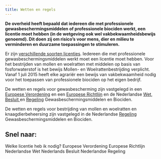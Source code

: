 ```yaml
---
title: Wetten en regels
---
```


**De overheid heeft bepaald dat iedereen die met professionele gewasbeschermingsmiddelen of professionele biociden werkt, een licentie moet hebben (in de wetgeving ook wel vakbekwaamheidsbewijs genoemd). Dit doen zij om risico’s voor mens, dier en milieu te verminderen en duurzame toepassingen te stimuleren.**

Er zijn [verschillende soorten licenties](/licenties/welke-licenties-zijn-er). Iedereen die met professionele gewasbeschermingsmiddelen werkt moet een licentie moet hebben. Voor het bestrijden van mollen en woelratten met middelen op basis van fosforwaterstof is het bewijs Mollen- en Woelrattenbestrijding verplicht. Vanaf 1 juli 2015 heeft elke agrariër een bewijs van vakbekwaamheid nodig voor het toepassen van professionele biociden op het eigen bedrijf.

De wetten en regels voor gewasbescherming zijn vastgelegd in een [Europese Verordening](https://eur-lex.europa.eu/legal-content/NL/TXT/HTML/?uri=CELEX:32009R1107&from=NL) en een [Europese Richtlijn](https://eur-lex.europa.eu/legal-content/NL/TXT/?uri=CELEX:32009L0128) en de Nederlandse [Wet](https://wetten.overheid.nl/BWBR0021670/2020-01-01), [Besluit ](https://wetten.overheid.nl/BWBR0022530/2018-07-01)en [Regeling](https://wetten.overheid.nl/BWBR0022545/2020-01-01) Gewasbeschermingsmiddelen en Biociden.

De wetten en regels voor bestrijding van mollen en woelratten en knaagdierbeheersing zijn vastgelegd in de Nederlandse [Regeling](https://wetten.overheid.nl/BWBR0022545/2020-01-01) Gewasbeschermingsmiddelen en Biociden.

## Snel naar:

<LinkButtonContainer>
<LinkButton to="/licenties/welke-licentie-heb-ik-nodig">Welke licentie heb ik nodig?</LinkButton>
<LinkButton to="https://eur-lex.europa.eu/legal-content/NL/TXT/HTML/?uri=CELEX:32009R1107&from=NL">Europese Verordening</LinkButton>
<LinkButton to="https://eur-lex.europa.eu/legal-content/NL/TXT/?uri=CELEX:32009L0128">Europese Richtlijn</LinkButton>
<LinkButton to="https://wetten.overheid.nl/BWBR0021670/2020-01-01">Nederlandse Wet</LinkButton>
<LinkButton to="https://wetten.overheid.nl/BWBR0022530/2018-07-01">Nederlands Besluit</LinkButton>
<LinkButton to="https://wetten.overheid.nl/BWBR0022545/2020-01-01">Nederlandse Regeling</LinkButton>
</LinkButtonContainer>
